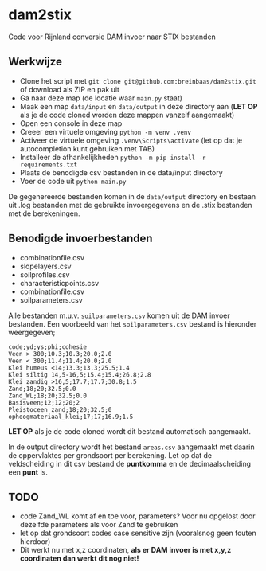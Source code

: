 # dam2stix
Code voor Rijnland conversie DAM invoer naar STIX bestanden

## Werkwijze

* Clone het script met ```git clone git@github.com:breinbaas/dam2stix.git``` of download als ZIP en pak uit 
* Ga naar deze map (de locatie waar ```main.py``` staat)
* Maak een map ```data/input``` en ```data/output``` in deze directory aan (**LET OP** als je de code cloned worden deze mappen vanzelf aangemaakt)
* Open een console in deze map
* Creeer een virtuele omgeving ```python -m venv .venv```
* Activeer de virtuele omgeving ```.venv\Scripts\activate``` (let op dat je autocompletion kunt gebruiken met TAB)
* Installeer de afhankelijkheden ```python -m pip install -r requirements.txt```
* Plaats de benodigde csv bestanden in de data/input directory
* Voer de code uit ```python main.py```

De gegenereerde bestanden komen in de ```data/output``` directory en bestaan uit .log bestanden met de gebruikte invoergegevens en de .stix bestanden met de berekeningen.

## Benodigde invoerbestanden

* combinationfile.csv
* slopelayers.csv
* soilprofiles.csv
* characteristicpoints.csv
* combinationfile.csv
* soilparameters.csv

Alle bestanden m.u.v. ```soilparameters.csv``` komen uit de DAM invoer bestanden. Een voorbeeld van het ```soilparameters.csv``` bestand is hieronder weergegeven;

```
code;yd;ys;phi;cohesie
Veen > 300;10.3;10.3;20.0;2.0
Veen < 300;11.4;11.4;20.0;2.0
Klei humeus <14;13.3;13.3;25.5;1.4
Klei siltig 14,5-16,5;15.4;15.4;26.8;2.8
Klei zandig >16,5;17.7;17.7;30.8;1.5
Zand;18;20;32.5;0.0
Zand_WL;18;20;32.5;0.0
Basisveen;12;12;20;2
Pleistoceen zand;18;20;32.5;0
ophoogmateriaal_klei;17;17;16.9;1.5
```

**LET OP** als je de code cloned wordt dit bestand automatisch aangemaakt.

In de output directory wordt het bestand ```areas.csv``` aangemaakt met daarin de oppervlaktes per grondsoort per berekening. Let op dat de veldscheiding in dit csv bestand de **puntkomma** en de decimaalscheiding een **punt** is.

## TODO

* code Zand_WL komt af en toe voor, parameters? Voor nu opgelost door dezelfde parameters als voor Zand te gebruiken
* let op dat grondsoort codes case sensitive zijn (vooralsnog geen fouten hierdoor)
* Dit werkt nu met x,z coordinaten, **als er DAM invoer is met x,y,z coordinaten dan werkt dit nog niet!**
